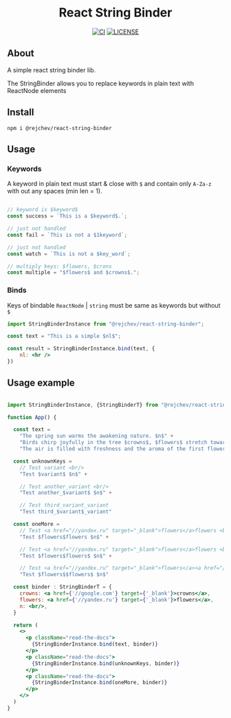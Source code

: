 <h1 align=center>React String Binder</h1> 
<div align=center>

[![CI](https://github.com/rejchev/react-string-binder/actions/workflows/ci.yml/badge.svg)](https://github.com/rejchev/react-string-binder/actions/workflows/ci.yml)
[![LICENSE](https://img.shields.io/github/license/rejchev/sm-jansson)](LICENSE)

</div>

## About
A simple react string binder lib.

The StringBinder allows you to replace keywords in plain text with ReactNode elements

## Install
`npm i @rejchev/react-string-binder`

## Usage
### Keywords
A keyword in plain text must start & close with `$` and contain only `A-Za-z` with out any spaces (min len = 1).

```jsx

// keyword is $keyword$
const success = `This is a $keyword$.`;

// just not handled
const fail = `This is not a $1keyword`;

// just not handled
const watch = `This is not a $key_word`;

// multiply keys: $flowers, $crons
const multiple = "$flowers$ and $crowns$.";
```
### Binds
Keys of bindable `ReactNode` | `string` must be same as keywords but without `$`

```jsx
import StringBinderInstance from "@rejchev/react-string-binder";

const text = "This is a simple $nl$";

const result = StringBinderInstance.bind(text, {
    nl: <hr />
})

```

## Usage example

```jsx

import StringBinderInstance, {StringBinderT} from "@rejchev/react-string-binder";

function App() {

  const text =
    "The spring sun warms the awakening nature. $n$" +
    "Birds chirp joyfully in the tree $crowns$, $flowers$ stretch towards the heavenly surface. $n$" +
    "The air is filled with freshness and the aroma of the first flowers."

  const unknownKeys =
    // Test variant <br/>
    "Test $variant$ $n$" +

    // Test another_variant <br/>
    "Test another_$variant$ $n$" +

    // Test third_variant_variant
    "Test third_$variant$_variant"

  const oneMore =
    // Test <a href="//yandex.ru" target="_blank">flowers</a>flowers <br/>
    "Test $flowers$flowers $n$" +

    // Test <a href="//yandex.ru" target="_blank">flowers</a>flowers <br/>
    "Test $flowers$flowers$ $n$" +

    // Test <a href="//yandex.ru" target="_blank">flowers</a><a href="//yandex.ru" target="_blank">flowers</a> <br/>
    "Test $flowers$$flowers$ $n$"

  const binder : StringBinderT = {
    crowns: <a href={'//google.com'} target={'_blank'}>crowns</a>,
    flowers: <a href={'//yandex.ru'} target={'_blank'}>flowers</a>,
    n: <br/>,
  }

  return (
    <>
      <p className="read-the-docs">
        {StringBinderInstance.bind(text, binder)}
      </p>
      <p className="read-the-docs">
        {StringBinderInstance.bind(unknownKeys, binder)}
      </p>
      <p className="read-the-docs">
        {StringBinderInstance.bind(oneMore, binder)}
      </p>
    </>
  )
}
```